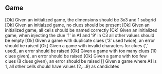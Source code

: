 ## Game    
[Ok] Given an initialized game, the dimensions should be 3x3 and 1 subgrid
[Ok] Given an initialzed game, no clues should be present
[Ok] Given an initialized game, all cells should be named correctly
[Ok] Given an initialized game, when injecting the clue '1' in A1 and '9' in C3 all other values should be empty
[Ok] Given a game with duplicate clues ('3' used twice), an error should be raised
[Ok] Given a game with invalid characters for clues (',' used), an error should be raised
[Ok] Given a game with too many clues (10 clues given), an error should be raised
[Ok] Given a game with too few clues (8 clues given), an error should be raised
[] Given a game where A1 is 1, all other cells should have values (2,...9) as candidates